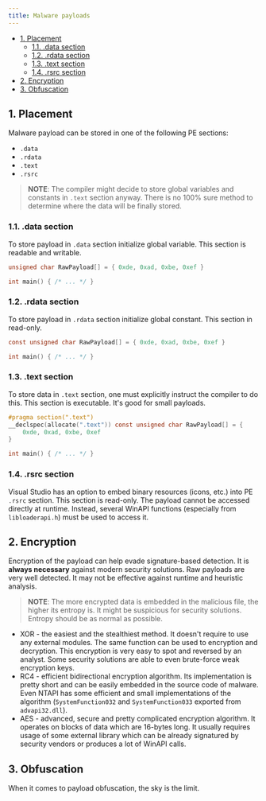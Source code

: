 ```yaml
---
title: Malware payloads
---
```


- [1. Placement](#1-placement)
  - [1.1. .data section](#11-data-section)
  - [1.2. .rdata section](#12-rdata-section)
  - [1.3. .text section](#13-text-section)
  - [1.4. .rsrc section](#14-rsrc-section)
- [2. Encryption](#2-encryption)
- [3. Obfuscation](#3-obfuscation)

## 1. Placement
Malware payload can be stored in one of the following PE sections:

- `.data`
- `.rdata`
- `.text`
- `.rsrc`

> **NOTE**: The compiler might decide to store global variables and constants in `.text` section anyway. There is no 100% sure method to determine where the data will be finally stored.

### 1.1. .data section
To store payload in `.data` section initialize global variable. This section is readable and writable.

```c
unsigned char RawPayload[] = { 0xde, 0xad, 0xbe, 0xef }

int main() { /* ... */ }
```

### 1.2. .rdata section
To store payload in `.rdata` section initialize global constant. This section in read-only.

```c
const unsigned char RawPayload[] = { 0xde, 0xad, 0xbe, 0xef }

int main() { /* ... */ }
```

### 1.3. .text section
To store data in `.text` section, one must explicitly instruct the compiler to do this. This section is executable. It's good for small payloads.

```c
#pragma section(".text")
__declspec(allocate(".text")) const unsigned char RawPayload[] = {
    0xde, 0xad, 0xbe, 0xef
}

int main() { /* ... */ }
```

### 1.4. .rsrc section
Visual Studio has an option to embed binary resources (icons, etc.) into PE `.rsrc` section. This section is read-only. The payload cannot be accessed directly at runtime. Instead, several WinAPI functions (especially from `libloaderapi.h`) must be used to access it.

## 2. Encryption
Encryption of the payload can help evade signature-based detection. It is **always necessary** against modern security solutions. Raw payloads are very well detected. It may not be effective against runtime and heuristic analysis.

> **NOTE**: The more encrypted data is embedded in the malicious file, the higher its entropy is. It might be suspicious for security solutions. Entropy should be as normal as possible.

- XOR - the easiest and the stealthiest method. It doesn't require to use any external modules. The same function can be used to encryption and decryption. This encryption is very easy to spot and reversed by an analyst. Some security solutions are able to even brute-force weak encryption keys.
- RC4 - efficient bidirectional encryption algorithm. Its implementation is pretty short and can be easily embedded in the source code of malware. Even NTAPI has some efficient and small implementations of the algorithm (`SystemFunction032` and `SystemFunction033` exported from `advapi32.dll`).
- AES - advanced, secure and pretty complicated encryption algorithm. It operates on blocks of data which are 16-bytes long. It usually requires usage of some external library which can be already signatured by security vendors or produces a lot of WinAPI calls.

## 3. Obfuscation
When it comes to payload obfuscation, the sky is the limit.